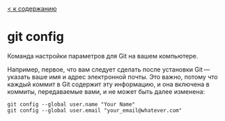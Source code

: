 [< к содержанию](./readme.md)

# git config

Команда настройки параметров для Git на вашем компьютере.

Например, первое, что вам следует сделать после установки Git — указать ваше имя и адрес электронной почты. Это важно, потому что каждый коммит в Git содержит эту информацию, и она включена в коммиты, передаваемые вами, и не может быть далее изменена:

```bash-
git config --global user.name "Your Name"
git config --global user.email "your_email@whatever.com"
```
